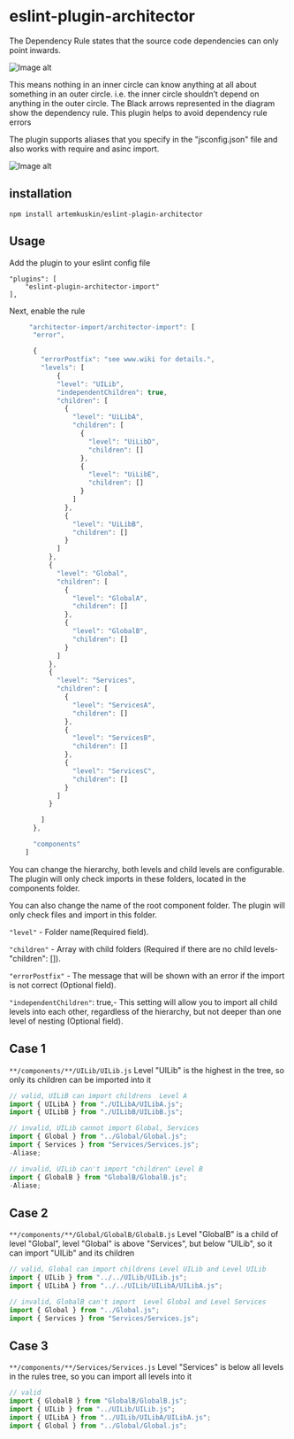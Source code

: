 # eslint-plugin-architector

The Dependency Rule states that the source code dependencies can only point inwards.

![Image alt](https://github.com/artemkuskin/eslint-plugin-architector/blob/main/image/image.webp)

This means nothing in an inner circle can know anything at all about something in an outer circle. i.e. the inner circle shouldn’t depend on anything in the outer circle. The Black arrows represented in the diagram show the dependency rule. This plugin helps to avoid dependency rule errors

The plugin supports aliases that you specify in the "jsconfig.json" file and also works with require and asinc import.

![Image alt](<https://github.com/artemkuskin/eslint-plugin-architector/blob/main/image/Untitled%20Workspace%20-%20Copy%20(2).png>)

## installation

```
npm install artemkuskin/eslint-plagin-architector
```

## Usage

Add the plugin to your eslint config file

```
"plugins": [
    "eslint-plugin-architector-import"
],
```

Next, enable the rule

```js
     "architector-import/architector-import": [
      "error",

      {
        "errorPostfix": "see www.wiki for details.",
        "levels": [
            {
            "level": "UILib",
            "independentChildren": true,
            "children": [
              {
                "level": "UiLibA",
                "children": [
                  {
                    "level": "UiLibD",
                    "children": []
                  },
                  {
                    "level": "UiLibE",
                    "children": []
                  }
                ]
              },
              {
                "level": "UiLibB",
                "children": []
              }
            ]
          },
          {
            "level": "Global",
            "children": [
              {
                "level": "GlobalA",
                "children": []
              },
              {
                "level": "GlobalB",
                "children": []
              }
            ]
          },
          {
            "level": "Services",
            "children": [
              {
                "level": "ServicesA",
                "children": []
              },
              {
                "level": "ServicesB",
                "children": []
              },
              {
                "level": "ServicesC",
                "children": []
              }
            ]
          }

        ]
      },

      "components"
    ]
```

You can change the hierarchy, both levels and child levels are configurable. The plugin will only check imports in these folders, located in the components folder.

You can also change the name of the root component folder. The plugin will only check files and import in this folder.

`"level"` - Folder name(Required field).

`"children"` - Array with child folders (Required if there are no child levels- "children": []).

`"errorPostfix"` - The message that will be shown with an error if the import is not correct (Optional field).

`"independentChildren"`: true,- This setting will allow you to import all child levels into each other, regardless of the hierarchy, but not deeper than one level of nesting (Optional field).

## Case 1

`**/components/**/UILib/UILib.js`
Level "UILib" is the highest in the tree, so only its children can be imported into it

```js
// valid, UILiB can import childrens  Level A
import { UILibA } from "./UILibA/UILibA.js";
import { UILibB } from "./UILibB/UILibB.js";

// invalid, UILib cannot import Global, Services
import { Global } from "../Global/Global.js";
import { Services } from "Services/Services.js";
-Aliase;

// invalid, UILib can't import "children" Level B
import { GlobalB } from "GlobalB/GlobalB.js";
-Aliase;
```

## Case 2

`**/components/**/Global/GlobalB/GlobalB.js`
Level "GlobalB" is a child of level "Global", level "Global" is above "Services", but below "UILib", so it can import "UILib" and its children

```js
// valid, Global can import childrens Level UILib and Level UILib
import { UILib } from "../../UILib/UILib.js";
import { UILibA } from "../../UILib/UILibA/UILibA.js";

// invalid, GlobalB can't import  Level Global and Level Services
import { Global } from "../Global.js";
import { Services } from "Services/Services.js";
```

## Case 3

`**/components/**/Services/Services.js`
Level "Services" is below all levels in the rules tree, so you can import all levels into it

```js
// valid
import { GlobalB } from "GlobalB/GlobalB.js";
import { UILib } from "../UILib/UILib.js";
import { UILibA } from "../UILib/UILibA/UILibA.js";
import { Global } from "../Global/Global.js";
```
